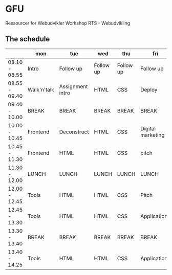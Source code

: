 # GFU
Ressourcer for Webudvikler Workshop RTS - Webudvikling
## The schedule

|     | mon | tue | wed | thu | fri |
| --- | --- | --- | --- | --- | --- |
| 08.10 - 08.55 | Intro | Follow up | Follow up | Follow up | Follow up |
| 08.55 - 09.40 | Walk'n'talk | Assignment intro | HTML | CSS | Deploy |
| 09.40 - 10.00 | BREAK | BREAK | BREAK | BREAK | BREAK |
| 10.00 - 10.45 | Frontend | Deconstruct | HTML | CSS | Digital marketing | 
| 10.45 - 11.30 | Frontend | HTML | HTML | CSS | pitch|
| 11.30 - 12.00 | LUNCH | LUNCH | LUNCH | LUNCH | LUNCH |
| 12.00 - 12.45 | Tools | HTML | HTML | CSS | Pitch |
| 12.45 - 13.30 | Tools | HTML | HTML | CSS | Applications |
| 13.30 - 13.40 | BREAK | BREAK | BREAK | BREAK | BREAK |
| 13.40 - 14.25 | Tools | HTML | HTML | CSS | Applications |
